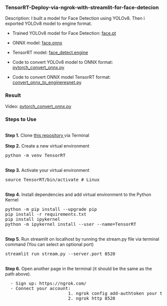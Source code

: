 ### TensorRT-Deploy-via-ngrok-with-streamlit-for-face-detecion
Description:
  I built a model for Face Detection using YOLOv8. Then i exported YOLOv8 model to engine format.
  - Trained YOLOv8 model for Face Detection: <a href= "https://drive.google.com/file/d/17BhPnTdBkKJH7UF6qD5dSp6E0Ag7dqFg/view?usp=sharing"> face.pt </a>
  - ONNX model: <a href= "https://drive.google.com/file/d/1TR48GOOgYUzMM1fgF_B6ooao5zdE0xpC/view?usp=sharing"> face.onnx </a>
  - TensorRT  model: <a href= "https://drive.google.com/file/d/1bL9nGekteTBkzy0Ocff0E8JZHMhW36vo/view?usp=sharing"> face_detect.engine </a>
  - Code to convert YOLOv8 model to ONNX format:  <a href= "https://github.com/makhmudjumanazarov/TensorRT-Deploy-via-ngrok-with-streamlit-for-face-detecion/blob/main/pytorch_convert_onnx.py"> pytorch_convert_onnx.py </a>
  
  - Code to convert ONNX model TensorRT format: <a href= "https://github.com/makhmudjumanazarov/TensorRT-Deploy-via-ngrok-with-streamlit-for-face-detecion/blob/main/convert_onnx_to_engineresnet.py"> convert_onnx_to_engineresnet.py </a>

### Result
Video: <a href= "https://www.youtube.com/shorts/ZCYN_04dW-w"> pytorch_convert_onnx.py </a>

### Steps to Use
<br />
<b>Step 1.</b> Clone <a href= "https://github.com/makhmudjumanazarov/TensorRT-Deploy-via-ngrok-with-streamlit-for-face-detecion.git">this repository </a>
via Terminal
<br/><br/>
<b>Step 2.</b> Create a new virtual environment 
<pre>
python -m venv TensorRT
</pre> 
<br/>
<b>Step 3.</b> Activate your virtual environment
<pre>
source TensorRT/bin/activate # Linux
</pre>
<br/>
<b>Step 4.</b> Install dependencies and add virtual environment to the Python Kernel
<pre>
python -m pip install --upgrade pip
pip install -r requirements.txt 
pip install ipykernel
python -m ipykernel install --user --name=TensorRT
</pre>
<br/>
<b>Step 5.</b> Run streamlit on localhost by running the stream.py file via terminal command (You can select an optional port)
<pre>
streamlit run stream.py --server.port 8520
</pre>

<br/>
<b>Step 6.</b> Open another page in the terminal (it should be the same as the path above). 
<pre>
  - Sign up: https://ngrok.com/
  - Connect your account: 
                        1. ngrok config add-authtoken your token
                        2. ngrok http 8520     
                        
</pre>
<br/>


